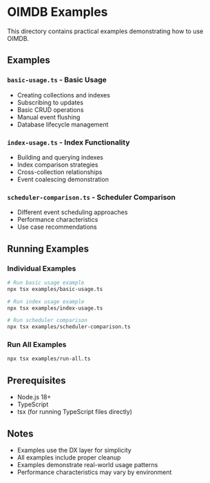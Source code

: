 # OIMDB Examples

This directory contains practical examples demonstrating how to use OIMDB.

## Examples

### `basic-usage.ts` - Basic Usage
- Creating collections and indexes
- Subscribing to updates
- Basic CRUD operations
- Manual event flushing
- Database lifecycle management

### `index-usage.ts` - Index Functionality
- Building and querying indexes
- Index comparison strategies
- Cross-collection relationships
- Event coalescing demonstration

### `scheduler-comparison.ts` - Scheduler Comparison
- Different event scheduling approaches
- Performance characteristics
- Use case recommendations

## Running Examples

### Individual Examples
```bash
# Run basic usage example
npx tsx examples/basic-usage.ts

# Run index usage example
npx tsx examples/index-usage.ts

# Run scheduler comparison
npx tsx examples/scheduler-comparison.ts
```

### Run All Examples
```bash
npx tsx examples/run-all.ts
```

## Prerequisites

- Node.js 18+
- TypeScript
- tsx (for running TypeScript files directly)

## Notes

- Examples use the DX layer for simplicity
- All examples include proper cleanup
- Examples demonstrate real-world usage patterns
- Performance characteristics may vary by environment
